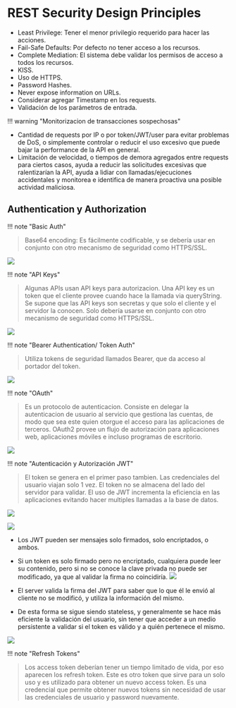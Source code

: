 # REST Security Design Principles
- Least Privilege: Tener el menor privilegio requerido para hacer las acciones.
- Fail-Safe Defaults: Por defecto no tener acceso a los recursos.
- Complete Mediation: El sistema debe validar los permisos de acceso a todos los recursos.
- KISS.
- Uso de HTTPS.
- Password Hashes.
- Never expose information on URLs.
- Considerar agregar Timestamp en los requests.
- Validación de los parámetros de entrada.


!!! warning "Monitorizacion de transacciones sospechosas"

- Cantidad de requests por IP o por token/JWT/user para evitar problemas de DoS, o simplemente controlar o reducir el uso excesivo que puede bajar la performance de la API en general.
- Limitación de velocidad, o tiempos de demora agregados entre requests para ciertos casos, ayuda a reducir las solicitudes excesivas que ralentizarían la API, ayuda a lidiar con llamadas/ejecuciones accidentales y monitorea e identifica de manera proactiva una posible actividad maliciosa.


## Authentication y Authorization


!!! note "Basic Auth"
> Base64 encoding: Es fácilmente codificable, y se debería usar en conjunto con otro mecanismo de seguridad como HTTPS/SSL.

![](Pasted%20image%2020240927155022.png)


!!! note "API Keys"
> Algunas APIs usan API keys para autorizacion.
> Una API key es un token que el cliente provee cuando hace la llamada via queryString.
> Se supone que las API keys son secretas y que solo el cliente y el servidor la conocen. 
> Solo debería usarse en conjunto con otro mecanismo de seguridad como HTTPS/SSL.

![](Pasted%20image%2020240927155218.png)



!!! note "Bearer Authentication/ Token Auth"
> Utiliza tokens de seguridad llamados Bearer, que da acceso al portador del token.

![](Pasted%20image%2020240927155330.png)



!!! note "OAuth"
> Es un protocolo de autenticacion.
> Consiste en delegar la autenticacion de usuario al servicio que gestiona las cuentas, de modo que sea este quien otorgue el acceso para las aplicaciones de terceros.
> OAuth2 provee un flujo de autorización para aplicaciones web, aplicaciones móviles e incluso programas de escritorio.

![](Pasted%20image%2020240927155547.png)


!!! note "Autenticación y Autorización JWT"
> El token se genera en el primer paso tambien.
> Las credenciales del usuario viajan solo 1 vez.
> El token no se almacena del lado del servidor para validar.
> El uso de JWT incrementa la eficiencia en las aplicaciones evitando hacer multiples llamadas a la base de datos.


![](Pasted%20image%2020240927155816.png)

![](Pasted%20image%2020240927155929.png)

- Los JWT pueden ser mensajes solo firmados, solo encriptados, o ambos.
- Si un token es solo firmado pero no encriptado, cualquiera puede leer su contenido, pero si no se conoce la clave privada no puede ser modificado, ya que al validar la firma no coincidiría.
![](Pasted%20image%2020240927160053.png)

- El server valida la firma del JWT para saber que lo que él le envió al cliente no se modificó, y utiliza la información del mismo.
- De esta forma se sigue siendo stateless, y generalmente se hace más eficiente la validación del usuario, sin tener que acceder a un medio persistente a validar si el token es válido y a quién pertenece el mismo.

![](Pasted%20image%2020240927160235.png)


!!! note "Refresh Tokens"
> Los access token deberían tener un tiempo limitado de vida, por eso aparecen los refresh token.
> Este es otro token que sirve para un solo uso y es utilizado para obtener un nuevo access token.
> Es una credencial que permite obtener nuevos tokens sin necesidad de usar las credenciales de usuario y password nuevamente.
